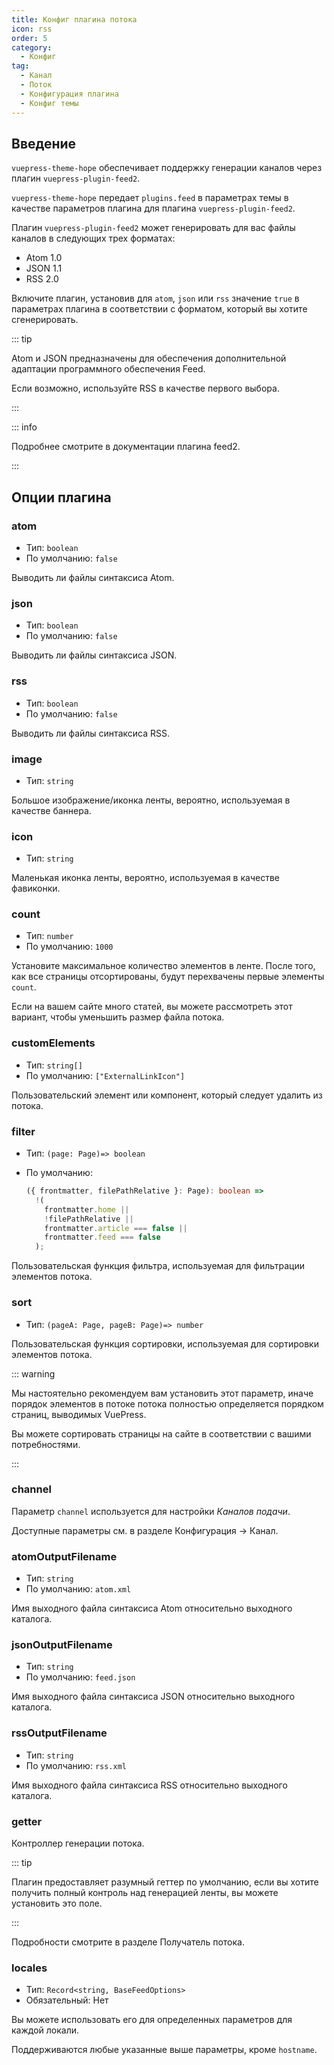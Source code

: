 ```yaml
---
title: Конфиг плагина потока
icon: rss
order: 5
category:
  - Конфиг
tag:
  - Канал
  - Поток
  - Конфигурация плагина
  - Конфиг темы
---
```


## Введение <Badge text="включено по умолчанию" />

`vuepress-theme-hope` обеспечивает поддержку генерации каналов через плагин `vuepress-plugin-feed2`.

`vuepress-theme-hope` передает `plugins.feed` в параметрах темы в качестве параметров плагина для плагина `vuepress-plugin-feed2`.

Плагин `vuepress-plugin-feed2` может генерировать для вас файлы каналов в следующих трех форматах:

- Atom 1.0
- JSON 1.1
- RSS 2.0

Включите плагин, установив для `atom`, `json` или `rss` значение `true` в параметрах плагина в соответствии с форматом, который вы хотите сгенерировать.

::: tip

Atom и JSON предназначены для обеспечения дополнительной адаптации программного обеспечения Feed.

Если возможно, используйте RSS в качестве первого выбора.

:::

::: info

Подробнее смотрите в <ProjectLink name="feed2" path="/config/">документации плагина feed2</ProjectLink>.

:::

## Опции плагина

### atom

- Тип: `boolean`
- По умолчанию: `false`

Выводить ли файлы синтаксиса Atom.

### json

- Тип: `boolean`
- По умолчанию: `false`

Выводить ли файлы синтаксиса JSON.

### rss

- Тип: `boolean`
- По умолчанию: `false`

Выводить ли файлы синтаксиса RSS.

### image

- Тип: `string`

Большое изображение/иконка ленты, вероятно, используемая в качестве баннера.

### icon

- Тип: `string`

Маленькая иконка ленты, вероятно, используемая в качестве фавиконки.

### count

- Тип: `number`
- По умолчанию: `1000`

Установите максимальное количество элементов в ленте. После того, как все страницы отсортированы, будут перехвачены первые элементы `count`.

Если на вашем сайте много статей, вы можете рассмотреть этот вариант, чтобы уменьшить размер файла потока.

### customElements

- Тип: `string[]`
- По умолчанию: `["ExternalLinkIcon"]`

Пользовательский элемент или компонент, который следует удалить из потока.

### filter

- Тип: `(page: Page)=> boolean`
- По умолчанию:

  ```ts
  ({ frontmatter, filePathRelative }: Page): boolean =>
    !(
      frontmatter.home ||
      !filePathRelative ||
      frontmatter.article === false ||
      frontmatter.feed === false
    );
  ```

Пользовательская функция фильтра, используемая для фильтрации элементов потока.

### sort

- Тип: `(pageA: Page, pageB: Page)=> number`

Пользовательская функция сортировки, используемая для сортировки элементов потока.

::: warning

Мы настоятельно рекомендуем вам установить этот параметр, иначе порядок элементов в потоке потока полностью определяется порядком страниц, выводимых VuePress.

Вы можете сортировать страницы на сайте в соответствии с вашими потребностями.

:::

### channel

Параметр `channel` используется для настройки _Каналов подачи_.

Доступные параметры см. в разделе <ProjectLink name="feed2" path="/config/channel.html">Конфигурация → Канал</ProjectLink>.

### atomOutputFilename

- Тип: `string`
- По умолчанию: `atom.xml`

Имя выходного файла синтаксиса Atom относительно выходного каталога.

### jsonOutputFilename

- Тип: `string`
- По умолчанию: `feed.json`

Имя выходного файла синтаксиса JSON относительно выходного каталога.

### rssOutputFilename

- Тип: `string`
- По умолчанию: `rss.xml`

Имя выходного файла синтаксиса RSS относительно выходного каталога.

### getter

Контроллер генерации потока.

::: tip

Плагин предоставляет разумный геттер по умолчанию, если вы хотите получить полный контроль над генерацией ленты, вы можете установить это поле.

:::

Подробности смотрите в разделе <ProjectLink name="feed2" path="/config/getter.html">Получатель потока</ProjectLink>.

### locales

- Тип: `Record<string, BaseFeedOptions>`
- Обязательный: Нет

Вы можете использовать его для определенных параметров для каждой локали.

Поддерживаются любые указанные выше параметры, кроме `hostname`.
